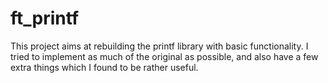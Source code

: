 # ft_printf

This project aims at rebuilding the printf library with basic functionality. I tried to implement as much of the original as possible, and also have a few extra things which I found to be rather useful.
